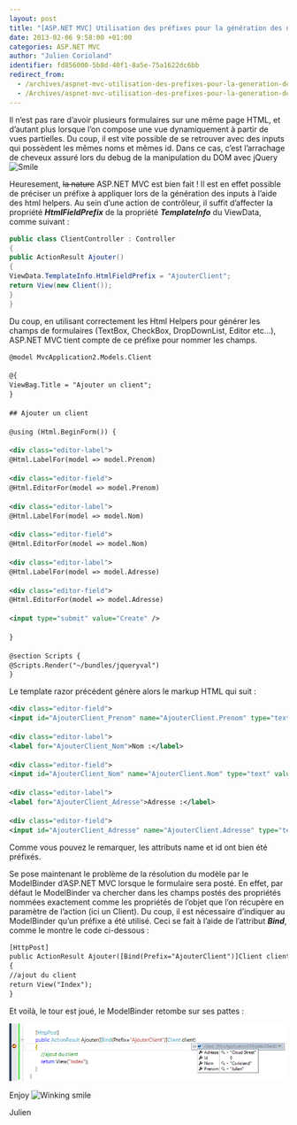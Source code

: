 ```yaml
---
layout: post
title: "[ASP.NET MVC] Utilisation des préfixes pour la génération des noms et id des champs"
date: 2013-02-06 9:58:00 +01:00
categories: ASP.NET MVC
author: "Julien Corioland"
identifier: fd856000-5b8d-40f1-8a5e-75a1622dc6bb
redirect_from:
  - /archives/aspnet-mvc-utilisation-des-prefixes-pour-la-generation-des-noms-et-id-des-champs
  - /Archives/aspnet-mvc-utilisation-des-prefixes-pour-la-generation-des-noms-et-id-des-champs
---
```


Il n’est pas rare d’avoir plusieurs formulaires sur une même page HTML, et d’autant plus lorsque l’on compose une vue dynamiquement à partir de vues partielles. Du coup, il est vite possible de se retrouver avec des inputs qui possèdent les mêmes noms et mêmes id. Dans ce cas, c’est l’arrachage de cheveux assuré lors du debug de la manipulation du DOM avec jQuery <img class="wlEmoticon wlEmoticon-smile" style="border-top-style: none; border-left-style: none; border-bottom-style: none; border-right-style: none" alt="Smile" src="https://juliencorioland.blob.core.windows.net/medias/wlEmoticon-smile_4068C163.png">

Heuresement, <strike>la nature</strike> ASP.NET MVC est bien fait ! Il est en effet possible de préciser un préfixe à appliquer lors de la génération des inputs à l’aide des html helpers. Au sein d’une action de contrôleur, il suffit d’affecter la propriété **<em>HtmlFieldPrefix</em>** de la propriété **<em>TemplateInfo</em>** du ViewData, comme suivant :

```csharp
public class ClientController : Controller
{
public ActionResult Ajouter()
{
ViewData.TemplateInfo.HtmlFieldPrefix = "AjouterClient";
return View(new Client());
}
}
```
Du coup, en utilisant correctement les Html Helpers pour générer les champs de formulaires (TextBox, CheckBox, DropDownList, Editor etc…), ASP.NET MVC tient compte de ce préfixe pour nommer les champs.

```xml
@model MvcApplication2.Models.Client

@{
ViewBag.Title = "Ajouter un client";
}

## Ajouter un client

@using (Html.BeginForm()) {

<div class="editor-label">
@Html.LabelFor(model => model.Prenom)

<div class="editor-field">
@Html.EditorFor(model => model.Prenom)

<div class="editor-label">
@Html.LabelFor(model => model.Nom)

<div class="editor-field">
@Html.EditorFor(model => model.Nom)

<div class="editor-label">
@Html.LabelFor(model => model.Adresse)

<div class="editor-field">
@Html.EditorFor(model => model.Adresse)

<input type="submit" value="Create" />

}

@section Scripts {
@Scripts.Render("~/bundles/jqueryval")
}
```
Le template razor précédent génère alors le markup HTML qui suit :

```xml
<div class="editor-field">
<input id="AjouterClient_Prenom" name="AjouterClient.Prenom" type="text" value="" />

<div class="editor-label">
<label for="AjouterClient_Nom">Nom :</label>

<div class="editor-field">
<input id="AjouterClient_Nom" name="AjouterClient.Nom" type="text" value="" />

<div class="editor-label">
<label for="AjouterClient_Adresse">Adresse :</label>

<div class="editor-field">
<input id="AjouterClient_Adresse" name="AjouterClient.Adresse" type="text" value="" />

```
Comme vous pouvez le remarquer, les attributs name et id ont bien été préfixés.

Se pose maintenant le problème de la résolution du modèle par le ModelBinder d’ASP.NET MVC lorsque le formulaire sera posté. En effet, par défaut le ModelBinder va chercher dans les champs postés des propriétés nommées exactement comme les propriétés de l’objet que l’on récupère en paramètre de l’action (ici un Client). Du coup, il est nécessaire d’indiquer au ModelBinder qu’un préfixe a été utilisé. Ceci se fait à l’aide de l’attribut **<em>Bind</em>**, comme le montre le code ci-dessous :

```xml
[HttpPost]
public ActionResult Ajouter([Bind(Prefix="AjouterClient")]Client client)
{
//ajout du client
return View("Index");
}
```
Et voilà, le tour est joué, le ModelBinder retombe sur ses pattes :

![image](/images/aspnet-mvc-utilisation-des-prefixes-pour-la-generation-des-noms-et-id-des-champs/sample-binder-prefix_26948B34.png)

Enjoy <img class="wlEmoticon wlEmoticon-winkingsmile" style="border-top-style: none; border-left-style: none; border-bottom-style: none; border-right-style: none" alt="Winking smile" src="https://juliencorioland.blob.core.windows.net/medias/wlEmoticon-winkingsmile_060D4B82.png">

Julien

